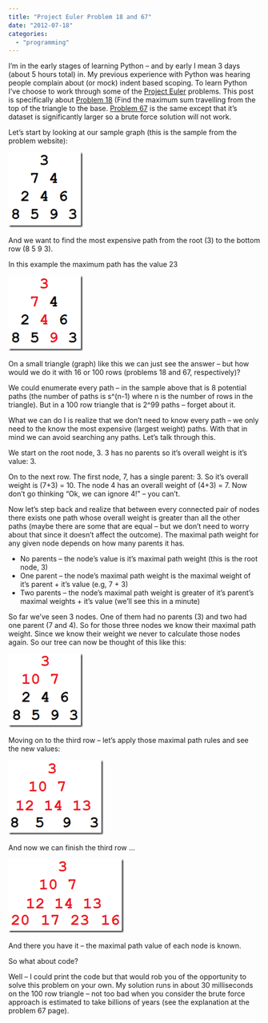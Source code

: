 ```yaml
---
title: "Project Euler Problem 18 and 67"
date: "2012-07-18"
categories: 
  - "programming"
---
```


I’m in the early stages of learning Python – and by early I mean 3 days (about 5 hours total) in. My previous experience with Python was hearing people complain about (or mock) indent based scoping. To learn Python I’ve choose to work through some of the [Project Euler](http://projecteuler.net) problems. This post is specifically about [Problem 18](http://projecteuler.net) (Find the maximum sum travelling from the top of the triangle to the base. [Problem 67](http://projecteuler.net/problem=67) is the same except that it’s dataset is significantly larger so a brute force solution will not work.

Let’s start by looking at our sample graph (this is the sample from the problem website):

![tree1](/images/archive/tree1_thumb.png "tree1")

And we want to find the most expensive path from the root (3) to the bottom row (8 5 9 3).

In this example the maximum path has the value 23

![tree2](/images/archive/tree2_thumb.png "tree2")

On a small triangle (graph) like this we can just see the answer – but how would we do it with 16 or 100 rows (problems 18 and 67, respectively)?

We could enumerate every path – in the sample above that is 8 potential paths (the number of paths is s^(n-1) where n is the number of rows in the triangle). But in a 100 row triangle that is 2^99 paths – forget about it.

What we can do I is realize that we don’t need to know every path – we only need to the know the most expensive (largest weight) paths. With that in mind we can avoid searching any paths. Let’s talk through this.

We start on the root node, 3. 3 has no parents so it’s overall weight is it’s value: 3.

On to the next row. The first node, 7, has a single parent: 3. So it’s overall weight is (7+3) = 10. The node 4 has an overall weight of (4+3) = 7. Now don’t go thinking “Ok, we can ignore 4!” – you can’t.

Now let’s step back and realize that between every connected pair of nodes there exists one path whose overall weight is greater than all the other paths (maybe there are some that are equal – but we don’t need to worry about that since it doesn’t affect the outcome). The maximal path weight for any given node depends on how many parents it has.

- No parents – the node’s value is it’s maximal path weight (this is the root node, 3)
- One parent – the node’s maximal path weight is the maximal weight of it’s parent + it’s value (e.g, 7 + 3)
- Two parents – the node’s maximal path weight is greater of it’s parent’s maximal weights + it’s value (we’ll see this in a minute)

So far we’ve seen 3 nodes. One of them had no parents (3) and two had one parent (7 and 4). So for those three nodes we know their maximal path weight. Since we know their weight we never to calculate those nodes again. So our tree can now be thought of this like this:

![tree3](/images/archive/tree3_thumb.png "tree3")

Moving on to the third row – let’s apply those maximal path rules and see the new values:

![tree4](/images/archive/tree4_thumb.png "tree4")

And now we can finish the third row …

![tree5](/images/archive/tree5_thumb.png "tree5")

And there you have it – the maximal path value of each node is known.

So what about code?

Well – I could print the code but that would rob you of the opportunity to solve this problem on your own. My solution runs in about 30 milliseconds on the 100 row triangle – not too bad when you consider the brute force approach is estimated to take billions of years (see the explanation at the problem 67 page).
